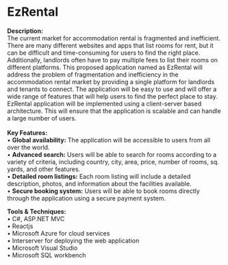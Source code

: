 # EzRental

**Description:** <br>
The current market for accommodation rental is fragmented and inefficient. There are many different websites and apps that list rooms for rent, but it can be difficult and time-consuming for users to find the right place. Additionally, landlords often have to pay multiple fees to list their rooms on different platforms. This proposed application named as EzRental will address the problem of fragmentation and inefficiency in the accommodation rental market by providing a single platform for landlords and tenants to connect. The application will be easy to use and will offer a wide range of features that will help users to find the perfect place to stay. EzRental application will be implemented using a client-server based architecture. This will ensure that the application is scalable and can handle a large number of users. 
<br>
<br>
**Key Features:**
<br>
•	**Global availability:** The application will be accessible to users from all over the world.<br>
•	**Advanced search:** Users will be able to search for rooms according to a variety of criteria, including country, city, area, price, number of rooms, sq. yards, and other features.<br>
•	**Detailed room listings:** Each room listing will include a detailed description, photos, and information about the facilities available.<br>
•	**Secure booking system:** Users will be able to book rooms directly through the application using a secure payment system.<br>

**Tools & Techniques:** 
<br>
•	C#, ASP.NET MVC<br>
•	Reactjs<br>
•	Microsoft Azure for cloud services<br>
•	Interserver for deploying the web application<br>
•	Microsoft Visual Studio<br>
•	Microsoft SQL workbench<br>
